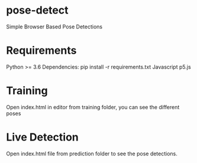 # pose-detect
Simple Browser Based Pose Detections

# Requirements
Python >= 3.6
Dependencies: pip install -r requirements.txt
Javascript
p5.js

# Training
Open index.html in editor from training folder, you can see the different poses

# Live Detection
Open index.html file from prediction folder to see the pose detections.
